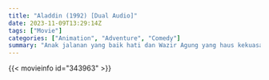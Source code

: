 ```yaml
---
title: "Aladdin (1992) [Dual Audio]"
date: 2023-11-09T13:29:14Z
tags: ["Movie"]
categories: ["Animation", "Adventure", "Comedy"]
summary: "Anak jalanan yang baik hati dan Wazir Agung yang haus kekuasaan bersaing untuk mendapatkan lampu ajaib yang memiliki kekuatan untuk mewujudkan keinginan terdalam mereka."
---
```


<mux-player stream-type="on-demand"
src="https://kp3d-my.sharepoint.com/personal/ryoo_kp3d_onmicrosoft_com/_layouts/15/download.aspx?share=EQdMlMaBiLhEnRrS8M9u9KgBeQ5lrDpco7z0OxsDuxDntA" prefer-playback="mse" controls>

</mux-player>


{{< movieinfo id="343963" >}}

<script src="https://cdn.jsdelivr.net/npm/@mux/mux-player"></script>

<script type="application/ld+json ">
{
"@context": "https://schema.org/",
"@type": "VideoObject",
"name": "Aladdin",
"contentUrl": "https://stream.mux.com/esqzK00e2iOlgIyz4uGWzKshwcEbPZO6xCFLoSFK1Et8.m3u8",
"thumbnailUrl": "https://www.themoviedb.org/t/p/original/6NGjDdErVOmnoqLnjh0ouRfxerS.jpg",
"uploadDate": "2023-11-09T13:29:14Z",
}

</script>